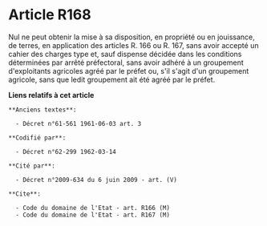 # Article R168

Nul ne peut obtenir la mise à sa disposition, en propriété ou en jouissance, de terres, en application des articles R. 166 ou
R. 167, sans avoir accepté un cahier des charges type et, sauf dispense décidée dans les conditions déterminées par arrêté
préfectoral, sans avoir adhéré à un groupement d'exploitants agricoles agréé par le préfet ou, s'il s'agit d'un groupement
agricole, sans que ledit groupement ait été agréé par le préfet.

**Liens relatifs à cet article**

	**Anciens textes**:

	  - Décret n°61-561 1961-06-03 art. 3

	**Codifié par**:

	  - Décret n°62-299 1962-03-14

	**Cité par**:

	  - Décret n°2009-634 du 6 juin 2009 - art. (V)

	**Cite**:

	  - Code du domaine de l'Etat - art. R166 (M)
	  - Code du domaine de l'Etat - art. R167 (M)
